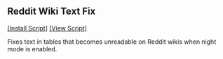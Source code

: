 ## Reddit Wiki Text Fix 
[[Install Script]](https://github.com/Driphter/UserScripts/raw/master/reddit-wiki-text-fix.user.js)
[[View Script]](https://github.com/Driphter/UserScripts/blob/master/reddit-wiki-text-fix.user.js)

Fixes text in tables that becomes unreadable on Reddit wikis when night mode is enabled.
